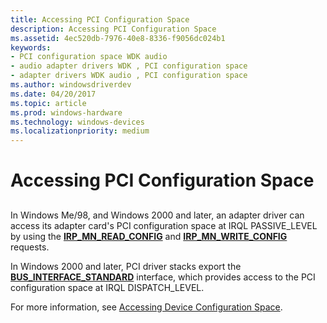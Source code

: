 ```yaml
---
title: Accessing PCI Configuration Space
description: Accessing PCI Configuration Space
ms.assetid: 4ec520db-7976-40e8-8336-f9056dc024b1
keywords:
- PCI configuration space WDK audio
- audio adapter drivers WDK , PCI configuration space
- adapter drivers WDK audio , PCI configuration space
ms.author: windowsdriverdev
ms.date: 04/20/2017
ms.topic: article
ms.prod: windows-hardware
ms.technology: windows-devices
ms.localizationpriority: medium
---
```


# Accessing PCI Configuration Space


## <span id="accessing_pci_configuration_space"></span><span id="ACCESSING_PCI_CONFIGURATION_SPACE"></span>


In Windows Me/98, and Windows 2000 and later, an adapter driver can access its adapter card's PCI configuration space at IRQL PASSIVE\_LEVEL by using the [**IRP\_MN\_READ\_CONFIG**](https://msdn.microsoft.com/library/windows/hardware/ff551727) and [**IRP\_MN\_WRITE\_CONFIG**](https://msdn.microsoft.com/library/windows/hardware/ff551769) requests.

In Windows 2000 and later, PCI driver stacks export the [**BUS\_INTERFACE\_STANDARD**](https://msdn.microsoft.com/library/windows/hardware/ff540707) interface, which provides access to the PCI configuration space at IRQL DISPATCH\_LEVEL.

For more information, see [Accessing Device Configuration Space](https://msdn.microsoft.com/library/windows/hardware/ff540450).

 

 




